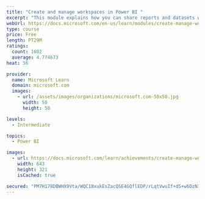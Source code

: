 ```yaml
---
title: "Create and manage workspaces in Power BI "
excerpt: "This module explains how you can share reports and datasets with your users and how to create a deployment strategy that makes sense for you and your organization. Furthermore, you will learn about data lineage in Microsoft Power BI."
webUrl: https://docs.microsoft.com/en-us/learn/modules/create-manage-workspaces-power-bi/
type: course
price: Free
length: PT29M
ratings:
  count: 1682
  average: 4.774673
heat: 56

provider:
  name: Microsoft Learn
  domain: microsoft.com
  images:
    - url: /assets/images/organizations/microsoft.com-50x50.jpg
      width: 50
      height: 50

levels:
  - Intermediate

topics:
  - Power BI

images:
  - url: https://docs.microsoft.com/learn/achievements/create-manage-workspaces-power-bi-social.png
    width: 643
    height: 321
    isCached: true

secured: "PM7H178DBWHX9Vta/WQC18xukEsZacQSE4GQflEDP/rLqtVwuIf+dS+w6DzNIX999S59E9cLwTSrhqI/5JnY/4hM7mGYMe3JYhW0SToqe+igrkyMB48ZnOHbR7TwYWnsAHxQH6Oazpb2OCtgIgV5qDwiL7QaC1z8caE+DPXaM6FD/p/HhV9Z12uPTSzwe3o0eirMMRbqhi1T3sSbIlEOI8gCoMOlIwz/iHNS4Fc9yFXdojBbnfKirkLF1onFa7vjpoIw1kMvon8YWqCYL1l9JeD2vvYr/LLd6b64KH5GGymGZ6EY2jkf4mcjc1UzxPPYlSZbgKKyh3ZtJNkBo64ADR0LxK3a3Wb7Dcu0N+97N+oDotIBaY73hGRw1RMKZ36fg1VCWrzrtF/03A0UoNVEJMnc1pkm0tBJdXGMQPVWX1w=;x/I9ngO0V3otjq0zNl/OCQ=="
---
```


